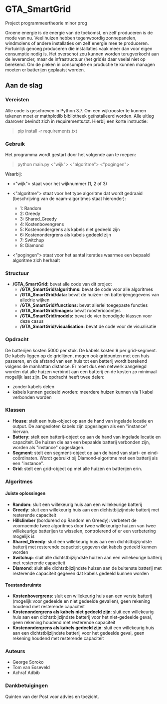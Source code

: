 # GTA_SmartGrid

Project programmeertheorie minor prog

Groene energie is de energie van de toekomst, en zelf produceren is de mode van nu. Veel huizen hebben tegenwoordig zonnepanelen, windmolens of andere installaties om zelf energie mee te produceren. Fortuinlijk genoeg produceren die installaties vaak meer dan voor eigen consumptie nodig is. Het overschot zou kunnen worden terugverkocht aan de leverancier, maar de infrastructuur (het grid)is daar veelal niet op berekend. Om de pieken in consumptie en productie te kunnen managen moeten er batterijen geplaatst worden.

## Aan de slag
### Vereisten
Alle code is geschreven in Python 3.7. Om een wijkrooster te kunnen tekenen moet er mathplotlib bibliotheek geïnstalleerd worden. Alle uitleg daarover bevindt zich in requirements.txt. Hierbij een korte instructie:

>pip install -r requirements.txt

### Gebruik
Het programma wordt gestart door het volgende aan te roepen:

>python main.py <"wijk"> <"algoritme"> <"pogingen">

Waarbij:
* <"wijk"> staat voor het wijknummer (1, 2 of 3)
* <"algoritme"> staat voor het type algoritme dat wordt gedraaid (beschrijving van de naam-algoritmes staat hieronder):
    * 1: Random
    * 2: Greedy
    * 3: Shared_Greedy
    * 4: Kostenbovengrens
    * 5: Kostenondergrens als kabels niet gedeeld zijn
    * 6: Kostenondergrens als kabels gedeeld zijn
    * 7: Switchup
    * 8: Diamond

* <"pogingen"> staat voor het aantal iteraties waarmee een bepaald algoritme zich herhaalt


### Structuur
* **/GTA_SmartGrid:** bevat alle code van dit project
    * **/GTA_SmartGrid/algorithms:** bevat de code voor alle algoritmes
    * **/GTA_SmartGrid/data:** bevat de huizen- en batterijengegevens van alledrie wijken
    * **/GTA_SmartGrid/functions:** bevat allerlei toegepaste functies
    * **/GTA_SmartGrid/images:** bevat roostericoontjes
    * **/GTA_SmartGrid/models:** bevat de vier benodigde klassen voor deze casus
    * **/GTA_SmartGrid/visualisation:** bevat de code voor de visualisatie


### Opdracht

De batterijen kosten 5000 per stuk. De kabels kosten 9 per grid-segment. De kabels liggen op de gridlijnen, mogen ook gridpunten met een huis passeren, en de afstand van een huis tot een batterij wordt berekend volgens de manhattan distance.
Er moet dus een netwerk aangelegd worden dat alle huizen verbindt aan een batterij en de kosten zo minimaal mogelijk laat zijn.
De opdracht heeft twee delen:
* zonder kabels delen
* kabels kunnen gedeeld worden: meerdere huizen kunnen via 1 kabel verbonden worden

### Klassen

* **House**: stelt een huis-object op aan de hand van ingelade locatie en output. De aangesloten kabels zijn opgeslagen als een "instance" hiervan.
* **Battery**: stelt een batterij-object op aan de hand van ingelade locatie en capaciteit. De huizen die aan een bepaalde batterij verbonden zijn, worden als "instance" opgeslagen.
* **Segment**: stelt een segment-object op aan de hand van start- en eind-coördinaten. Wordt gebruikt bij Diamond-algoritme met een batterij als een "instance".
* **Grid**: stelt een grid-object op met alle huizen en batterijen erin.

### Algoritmes
#### Juiste oplossingen

* **Random**:
sluit een willekeurig huis aan een willekeurige batterij
* **Greedy**:
sluit een willekeurig huis aan een dichtstbijzijndste batterij met resterende capaciteit
* **Hillclimber** (bordurend op Random en Greedy):
verbetert de voornoemde twee algoritmes door twee willekeurige huizen van twee willekeurige batterijen te wisselen, controlerend of er een verbetering mogelijk is
* **Shared_Greedy**:
sluit een willekeurig huis aan een dichtstbijzijndste batterij met resterende capaciteit gegeven dat kabels gedeeld kunnen worden
* **Switchup**:
sluit alle dichtstbijzijndste huizen aan een willekeurige batterij met resterende capaciteit
* **Diamond**:
sluit alle dichtstbijzijndste huizen aan de buitenste batterij met resterende capaciteit gegeven dat kabels gedeeld kunnen worden

#### Toestandsruimte

* **Kostenbovergrens**:
sluit een willekeurig huis aan een verste batterij (mogelijk voor gedeelde en niet gedeelde gevallen), geen rekening houdend met resterende capaciteit
* **Kostenondergrens als kabels niet gedeeld zijn**:
sluit een willekeurig huis aan een dichtstbijzijndste batterij voor het niet-gedeelde geval, geen rekening houdend met resterende capaciteit
* **Kostenondergrens als kabels gedeeld zijn**:
sluit een willekeurig huis aan een dichtstbijzijndste batterij voor het gedeelde geval, geen rekening houdend met resterende capaciteit


### Auteurs

* George Soroko
* Tom van Esseveld
* Achraf Adbib

### Dankbetuigingen

Quinten van der Post voor advies en toezicht.